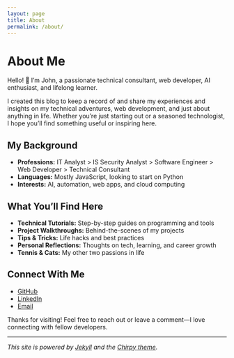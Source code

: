 ```yaml
---
layout: page
title: About
permalink: /about/
---
```


# About Me

Hello! 👋 I’m John, a passionate technical consultant, web developer, AI enthusiast, and lifelong learner.

I created this blog to keep a record of and share my experiences and insights on my technical adventures, web development, and just about anything in life. Whether you’re just starting out or a seasoned technologist, I hope you’ll find something useful or inspiring here.

## My Background

- **Professions:** IT Analyst > IS Security Analyst > Software Engineer > Web Developer > Technical Consultant
- **Languages:** Mostly JavaScript, looking to start on Python
- **Interests:** AI, automation, web apps, and cloud computing

## What You’ll Find Here

- **Technical Tutorials:** Step-by-step guides on programming and tools
- **Project Walkthroughs:** Behind-the-scenes of my projects
- **Tips & Tricks:** Life hacks and best practices
- **Personal Reflections:** Thoughts on tech, learning, and career growth
- **Tennis & Cats:** My other two passions in life

## Connect With Me

- [GitHub](https://github.com/johnk-dev)
- [LinkedIn](https://www.linkedin.com/in/john-juhyong-kang/)
- [Email](mailto:johndoe@example.com)

Thanks for visiting! Feel free to reach out or leave a comment—I love connecting with fellow developers.

---

*This site is powered by [Jekyll](https://jekyllrb.com/) and the [Chirpy theme](https://github.com/cotes2020/jekyll-theme-chirpy).*
